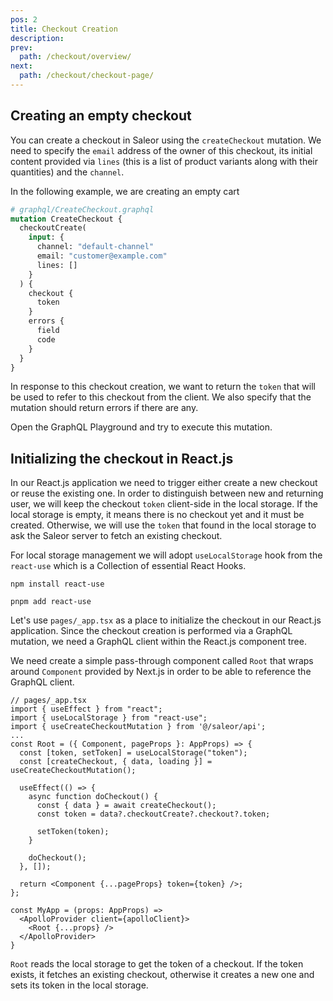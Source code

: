 ```yaml
---
pos: 2
title: Checkout Creation 
description: 
prev:
  path: /checkout/overview/
next:
  path: /checkout/checkout-page/
---
```


## Creating an empty checkout 

You can create a checkout in Saleor using the `createCheckout` mutation. We need to specify the `email` address of the owner of this checkout, its initial content provided via `lines` (this is a list of product variants along with their quantities) and the `channel`.

In the following example, we are creating an empty cart 

```graphql
# graphql/CreateCheckout.graphql
mutation CreateCheckout {
  checkoutCreate(
    input: {
      channel: "default-channel"
      email: "customer@example.com"
      lines: []
    }
  ) {
    checkout {
      token
    }
    errors {
      field
      code
    }
  }
}
```

In response to this checkout creation, we want to return the `token` that will be used to refer to this checkout from the client.  We also specify that the mutation should return errors if there are any.

Open the GraphQL Playground and try to execute this mutation.

## Initializing the checkout in React.js

In our React.js application we need to trigger either create a new checkout or reuse the existing one. In order to distinguish between new and returning user, we will keep the checkout `token` client-side in the local storage. If the local storage is empty, it means there is no checkout yet and it must be created. Otherwise, we will use the `token` that found in the local storage to ask the Saleor server to fetch an existing checkout.

For local storage management we will adopt `useLocalStorage` hook from the `react-use` which is a Collection of essential React Hooks.

```
npm install react-use
```

```
pnpm add react-use
```


Let's use `pages/_app.tsx` as a place to initialize the checkout in our React.js application. Since the checkout creation is performed via a GraphQL mutation, we need a GraphQL client within the React.js component tree. 

We need create a simple pass-through component called `Root` that wraps around `Component` provided by Next.js in order to be able to reference the GraphQL client.

```tsx
// pages/_app.tsx
import { useEffect } from "react";
import { useLocalStorage } from "react-use";
import { useCreateCheckoutMutation } from '@/saleor/api';
...
const Root = ({ Component, pageProps }: AppProps) => {
  const [token, setToken] = useLocalStorage("token");
  const [createCheckout, { data, loading }] = useCreateCheckoutMutation();

  useEffect(() => {
    async function doCheckout() {
      const { data } = await createCheckout();
      const token = data?.checkoutCreate?.checkout?.token;

      setToken(token);
    }

    doCheckout();
  }, []);

  return <Component {...pageProps} token={token} />;
};

const MyApp = (props: AppProps) => 
  <ApolloProvider client={apolloClient}>
    <Root {...props} />
  </ApolloProvider>
}
```

`Root` reads the local storage to get the token of a checkout. If the token exists, it fetches an existing checkout, otherwise it creates a new one and sets its token in the local storage.